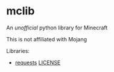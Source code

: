 # mclib

An _unofficial_ python library for Minecraft

This is not affiliated with Mojang

Libraries:
* [requests](https://github.com/psf/requests) [LICENSE](https://raw.githubusercontent.com/psf/requests/master/LICENSE)
